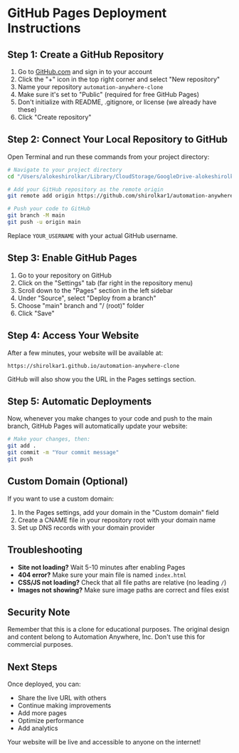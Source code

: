 # GitHub Pages Deployment Instructions

## Step 1: Create a GitHub Repository

1. Go to [GitHub.com](https://github.com) and sign in to your account
2. Click the "+" icon in the top right corner and select "New repository"
3. Name your repository `automation-anywhere-clone`
4. Make sure it's set to "Public" (required for free GitHub Pages)
5. Don't initialize with README, .gitignore, or license (we already have these)
6. Click "Create repository"

## Step 2: Connect Your Local Repository to GitHub

Open Terminal and run these commands from your project directory:

```bash
# Navigate to your project directory
cd "/Users/alokeshirolkar/Library/CloudStorage/GoogleDrive-alokeshirolkar@gmail.com/My Drive/website/automation-anywhere-clone"

# Add your GitHub repository as the remote origin
git remote add origin https://github.com/shirolkar1/automation-anywhere-clone.git

# Push your code to GitHub
git branch -M main
git push -u origin main
```

Replace `YOUR_USERNAME` with your actual GitHub username.

## Step 3: Enable GitHub Pages

1. Go to your repository on GitHub
2. Click on the "Settings" tab (far right in the repository menu)
3. Scroll down to the "Pages" section in the left sidebar
4. Under "Source", select "Deploy from a branch"
5. Choose "main" branch and "/ (root)" folder
6. Click "Save"

## Step 4: Access Your Website

After a few minutes, your website will be available at:
```
https://shirolkar1.github.io/automation-anywhere-clone
```

GitHub will also show you the URL in the Pages settings section.

## Step 5: Automatic Deployments

Now, whenever you make changes to your code and push to the main branch, GitHub Pages will automatically update your website:

```bash
# Make your changes, then:
git add .
git commit -m "Your commit message"
git push
```

## Custom Domain (Optional)

If you want to use a custom domain:

1. In the Pages settings, add your domain in the "Custom domain" field
2. Create a CNAME file in your repository root with your domain name
3. Set up DNS records with your domain provider

## Troubleshooting

- **Site not loading?** Wait 5-10 minutes after enabling Pages
- **404 error?** Make sure your main file is named `index.html`
- **CSS/JS not loading?** Check that all file paths are relative (no leading `/`)
- **Images not showing?** Make sure image paths are correct and files exist

## Security Note

Remember that this is a clone for educational purposes. The original design and content belong to Automation Anywhere, Inc. Don't use this for commercial purposes.

## Next Steps

Once deployed, you can:
- Share the live URL with others
- Continue making improvements
- Add more pages
- Optimize performance
- Add analytics

Your website will be live and accessible to anyone on the internet!